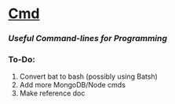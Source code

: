 # [Cmd](https://github.com/Sondro/Cmds)

### _Useful Command-lines for Programming_

### To-Do:
1. Convert bat to bash (possibly using Batsh)
2. Add more MongoDB/Node cmds
3. Make reference doc
